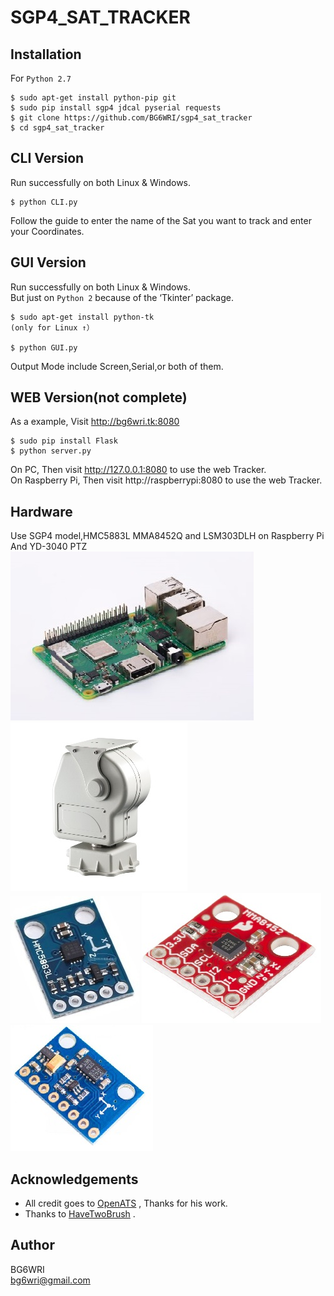 # SGP4_SAT_TRACKER

## Installation
For ```Python 2.7```
```
$ sudo apt-get install python-pip git
$ sudo pip install sgp4 jdcal pyserial requests
$ git clone https://github.com/BG6WRI/sgp4_sat_tracker
$ cd sgp4_sat_tracker
```


## CLI Version
Run successfully on both Linux & Windows.  
```
$ python CLI.py
```
Follow the guide to enter the name of the Sat you want to track and enter your Coordinates.  


## GUI Version
Run successfully on both Linux & Windows.   
But just on ```Python 2``` because of the ‘Tkinter’ package.  
```
$ sudo apt-get install python-tk
(only for Linux ↑）

$ python GUI.py
```
Output Mode include Screen,Serial,or both of them.  

## WEB Version(not complete)
As a example, Visit http://bg6wri.tk:8080  
```
$ sudo pip install Flask
$ python server.py
```
On PC, Then visit http://127.0.0.1:8080 to use the web Tracker.  
On Raspberry Pi, Then visit http://raspberrypi:8080 to use the web Tracker.  

## Hardware
Use SGP4 model,HMC5883L MMA8452Q and LSM303DLH on Raspberry Pi  
And YD-3040 PTZ  
![avatar](/image/RPi.jpg)
![avatar](/image/YD-3040.jpg)  
![avatar](/image/HMC5883L.jpg)
![avatar](/image/MMA8452Q.jpg)
![avatar](/image/LSM303DLH.jpg)  
## Acknowledgements

- All credit goes to [OpenATS](https://github.com/OpenATS) , Thanks for his work.
- Thanks to [HaveTwoBrush](https://github.com/HaveTwoBrush) .


## Author
BG6WRI  
 <bg6wri@gmail.com>  

